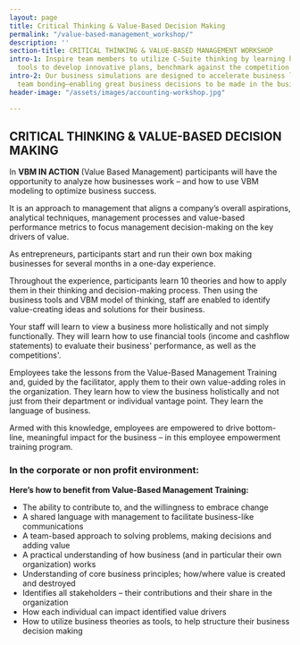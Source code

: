 ```yaml
---
layout: page
title: Critical Thinking & Value-Based Decision Making
permalink: "/value-based-management_workshop/"
description: ''
section-title: CRITICAL THINKING & VALUE-BASED MANAGEMENT WORKSHOP
intro-1: Inspire team members to utilize C-Suite thinking by learning how to use financial
  tools to develop innovative plans, benchmark against the competition and drive results.
intro-2: Our business simulations are designed to accelerate business learning and
  team bonding–enabling great business decisions to be made in the business environment.
header-image: "/assets/images/accounting-workshop.jpg"

---
```

## CRITICAL THINKING & VALUE-BASED DECISION MAKING

In **VBM IN ACTION** (Value Based Management) participants will have the opportunity to analyze how businesses work – and how to use VBM modeling to optimize business success.

It is an approach to management that aligns a company’s overall aspirations, analytical techniques, management processes and value-based performance metrics to focus management decision-making on the key drivers of value.

As entrepreneurs, participants start and run their own box making businesses for several months in a one-day experience.

Throughout the experience, participants learn 10 theories and how to apply them in their thinking and decision-making process. Then using the business tools and VBM model of thinking, staff are enabled to identify value-creating ideas and solutions for their business.

Your staff will learn to view a business more holistically and not simply functionally. They will learn how to use financial tools (income and cashflow statements) to evaluate their business' performance, as well as the competitions'.

Employees take the lessons from the Value-Based Management Training and, guided by the facilitator, apply them to their own value-adding roles in the organization. They learn how to view the business holistically and not just from their department or individual vantage point. They learn the language of business.

Armed with this knowledge, employees are empowered to drive bottom-line, meaningful impact for the business – in this employee empowerment training program.

### In the corporate or non profit environment:

**Here’s how to benefit from Value-Based Management Training:**

* The ability to contribute to, and the willingness to embrace change
* A shared language with management to facilitate business-like communications
* A team-based approach to solving problems, making decisions and adding value
* A practical understanding of how business (and in particular their own organization) works
* Understanding of core business principles; how/where value is created and destroyed
* Identifies all stakeholders – their contributions and their share in the organization
* How each individual can impact identified value drivers
* How to utilize business theories as tools, to help structure their business decision making